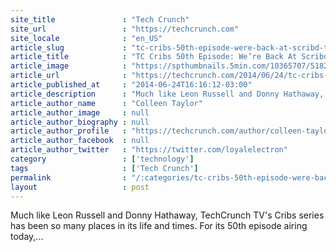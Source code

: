 ```yaml
---
site_title               : "Tech Crunch"
site_url                 : "https://techcrunch.com"
site_locale              : "en_US"
article_slug             : "tc-cribs-50th-episode-were-back-at-scribd-the-san-francisco-startup-where-it-all-began"
article_title            : "TC Cribs 50th Episode: We’re Back At Scribd, The San Francisco Startup Where It All Began"
article_image            : "https://spthumbnails.5min.com/10365707/518285346_c.jpg?w=764&h=400"
article_url              : "https://techcrunch.com/2014/06/24/tc-cribs-50th-episode-were-back-at-scribd-the-san-francisco-startup-where-it-all-began/"
article_published_at     : "2014-06-24T16:16:12-03:00"
article_description      : "Much like Leon Russell and Donny Hathaway, TechCrunch TV's Cribs series has been so many places in its life and times. For its 50th episode airing today,..."
article_author_name      : "Colleen Taylor"
article_author_image     : null
article_author_biography : null
article_author_profile   : "https://techcrunch.com/author/colleen-taylor/"
article_author_facebook  : null
article_author_twitter   : "https://twitter.com/loyalelectron"
category                 : ['technology']
tags                     : ['Tech Crunch']
permalink                : "/:categories/tc-cribs-50th-episode-were-back-at-scribd-the-san-francisco-startup-where-it-all-began/"
layout                   : post
---
```


Much like Leon Russell and Donny Hathaway, TechCrunch TV's Cribs series has been so many places in its life and times. For its 50th episode airing today,...
